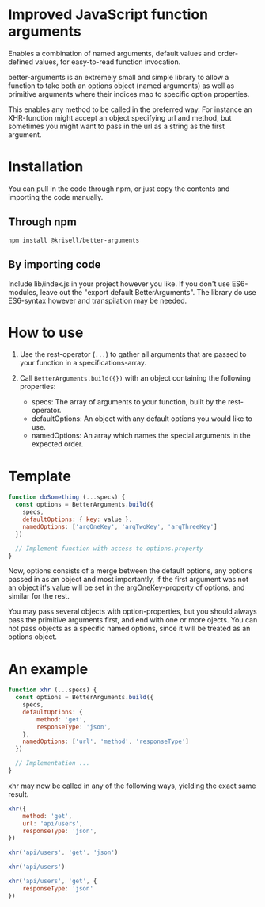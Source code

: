 # Improved JavaScript function arguments
Enables a combination of named arguments, default values and order-defined values, for easy-to-read function invocation.

better-arguments is an extremely small and simple library to allow a function to take both an options object (named arguments) as well as primitive arguments where their indices map to specific option properties.

This enables any method to be called in the preferred way. For instance an XHR-function might accept an object specifying url and method, but sometimes you might want to pass in the url as a string as the first argument.

# Installation
You can pull in the code through npm, or just copy the contents and importing the code manually.

## Through npm
```npm install @krisell/better-arguments```

## By importing code
Include lib/index.js in your project however you like. If you don't use ES6-modules, leave out the "export default BetterArguments". The library do use ES6-syntax however and transpilation may be needed.

# How to use
1. Use the rest-operator (```...```) to gather all arguments that are passed to your function in a specifications-array.

2. Call ```BetterArguments.build({})``` with an object containing the following properties:
     * specs: The array of arguments to your function, built by the rest-operator.
     * defaultOptions: An object with any default options you would like to use.
     * namedOptions: An array which names the special arguments in the expected order.

# Template
```js
function doSomething (...specs) {
  const options = BetterArguments.build({
    specs,
    defaultOptions: { key: value },
    namedOptions: ['argOneKey', 'argTwoKey', 'argThreeKey']
  })

  // Implement function with access to options.property
}
```

Now, options consists of a merge between the default options, any options passed in as an object and most importantly, if the first argument was not an object it's value will be set in the argOneKey-property of options, and similar for the rest.
    
You may pass several objects with option-properties, but you should always pass the primitive arguments first, and end with one or more ojects. You can not pass objects as a specific named options, since it will be treated as an options object.

# An example
```js
function xhr (...specs) {
  const options = BetterArguments.build({
    specs,
    defaultOptions: { 
        method: 'get',
        responseType: 'json',
    },
    namedOptions: ['url', 'method', 'responseType']
  })

  // Implementation ...
}
```

xhr may now be called in any of the following ways, yielding the exact same result.
```js
xhr({
    method: 'get',
    url: 'api/users',
    responseType: 'json',
})

xhr('api/users', 'get', 'json')

xhr('api/users')

xhr('api/users', 'get', {
    responseType: 'json'
})
```

